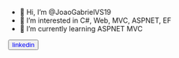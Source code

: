 - 👋 Hi, I’m @JoaoGabrielVS19
- 👀 I’m interested in C#, Web, MVC, ASPNET, EF
- 🌱 I’m currently learning ASPNET MVC

<a href="https://www.linkedin.com/in/joaogabrielduarte/">
  <button style="color: blue" class="button" >linkedin</button>
</a>
